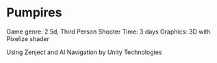 # Pumpires

Game genre: 2.5d, Third Person Shooter 
Time: 3 days
Graphics: 3D with Pixelize shader

Using Zenject and AI Navigation by Unity Technologies
